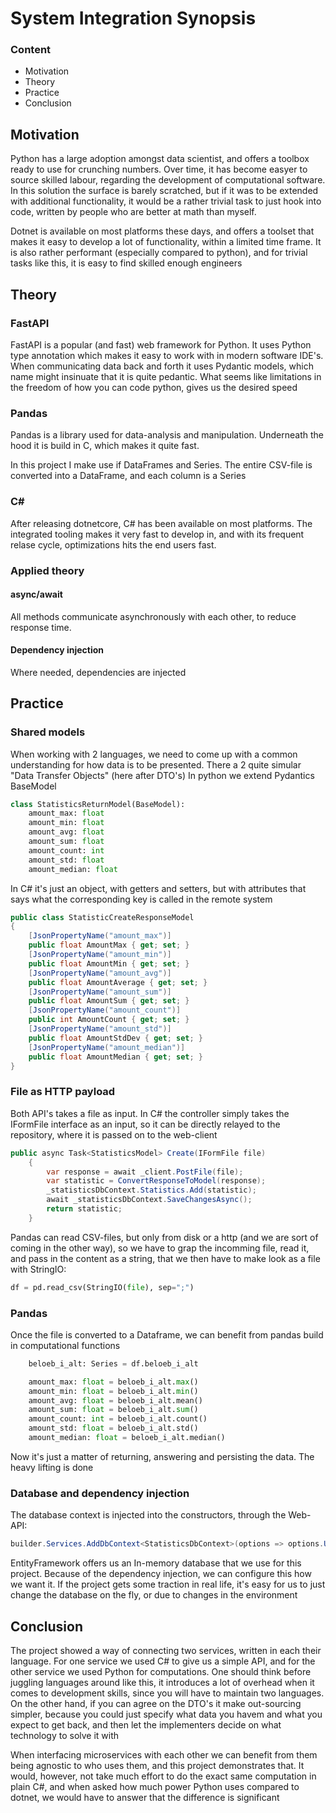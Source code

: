 # System Integration Synopsis

### Content

- Motivation
- Theory
- Practice
- Conclusion

## Motivation

Python has a large adoption amongst data scientist, and offers a toolbox ready to use for crunching numbers.
Over time, it has become easyer to source skilled labour, regarding the development of computational software.
In this solution the surface is barely scratched, but if it was to be extended with additional functionality, it would be a rather trivial task to just hook into code, written by people who are better at math than myself.

Dotnet is available on most platforms these days, and offers a toolset that makes it easy to develop a lot of functionality, within a limited time frame. It is also rather performant (especially compared to python), and for trivial tasks like this, it is easy to find skilled enough engineers

## Theory

### FastAPI

FastAPI is a popular (and fast) web framework for Python. It uses Python type annotation which makes it easy to work with in modern software IDE's.
When communicating data back and forth it uses Pydantic models, which name might insinuate that it is quite pedantic. What seems like limitations in the freedom of how you can code python, gives us the desired speed

### Pandas

Pandas is a library used for data-analysis and manipulation. Underneath the hood it is build in C, which makes it quite fast.

In this project I make use if DataFrames and Series.
The entire CSV-file is converted into a DataFrame, and each column is a Series

### C#
After releasing dotnetcore, C# has been available on most platforms. The integrated tooling makes it very fast to develop in, and with its frequent relase cycle, optimizations hits the end users fast. 


### Applied theory
#### async/await
All methods communicate asynchronously with each other, to reduce response time.

#### Dependency injection
Where needed, dependencies are injected

## Practice

### Shared models
When working with 2 languages, we need to come up with a common understanding for how data is to be presented. There a 2 quite simular "Data Transfer Objects" (here after DTO's)
In python we extend Pydantics BaseModel

```python
class StatisticsReturnModel(BaseModel):
    amount_max: float
    amount_min: float
    amount_avg: float
    amount_sum: float
    amount_count: int
    amount_std: float
    amount_median: float
```

In C# it's just an object, with getters and setters, but with attributes that says what the corresponding key is called in the remote system

```csharp
public class StatisticCreateResponseModel
{
    [JsonPropertyName("amount_max")]
    public float AmountMax { get; set; }
    [JsonPropertyName("amount_min")]
    public float AmountMin { get; set; }
    [JsonPropertyName("amount_avg")]
    public float AmountAverage { get; set; }
    [JsonPropertyName("amount_sum")]
    public float AmountSum { get; set; }
    [JsonPropertyName("amount_count")]
    public int AmountCount { get; set; }
    [JsonPropertyName("amount_std")]
    public float AmountStdDev { get; set; }
    [JsonPropertyName("amount_median")]
    public float AmountMedian { get; set; }
}
```

### File as HTTP payload

Both API's takes a file as input. 
In C# the controller simply takes the IFormFile interface as an input, so it can be directly relayed to the repository, where it is passed on to the web-client

```csharp
public async Task<StatisticsModel> Create(IFormFile file)
    {
        var response = await _client.PostFile(file);
        var statistic = ConvertResponseToModel(response);
        _statisticsDbContext.Statistics.Add(statistic);
        await _statisticsDbContext.SaveChangesAsync();
        return statistic;
    }
```

Pandas can read CSV-files, but only from disk or a http (and we are sort of coming in the other way), so we have to grap the incomming file, read it, and pass in the content as a string, that we then have to make look as a file with StringIO:
```python
df = pd.read_csv(StringIO(file), sep=";")
```

### Pandas

Once the file is converted to a Dataframe, we can benefit from pandas build in computational functions
```python
    beloeb_i_alt: Series = df.beloeb_i_alt

    amount_max: float = beloeb_i_alt.max()
    amount_min: float = beloeb_i_alt.min()
    amount_avg: float = beloeb_i_alt.mean()
    amount_sum: float = beloeb_i_alt.sum()
    amount_count: int = beloeb_i_alt.count()
    amount_std: float = beloeb_i_alt.std()
    amount_median: float = beloeb_i_alt.median()
```

Now it's just a matter of returning, answering and persisting the data. The heavy lifting is done

### Database and dependency injection
The database context is injected into the constructors, through the Web-API:
```csharp
builder.Services.AddDbContext<StatisticsDbContext>(options => options.UseInMemoryDatabase("Statistics"));
```
EntityFramework offers us an In-memory database that we use for this project. Because of the dependency injection, we can configure this how we want it. If the project gets some traction in real life, it's easy for us to just change the database on the fly, or due to changes in the environment

## Conclusion

The project showed a way of connecting two services, written in each their language.
For one service we used C# to give us a simple API, and for the other service we used Python for computations.
One should think before juggling languages around like this, it introduces a lot of overhead when it comes to development skills, since you will have to maintain two languages. On the other hand, if you can agree on the DTO's it make out-sourcing simpler, because you could just specify what data you havem and what you expect to get back,
and then let the implementers decide on what technology to solve it with

When interfacing microservices with each other we can benefit from them being agnostic to who uses them, and this project demonstrates that.
It would, however, not take much effort to do the exact same computation in plain C#, and when asked how much power Python uses compared to dotnet, we would have to answer that the difference is significant
